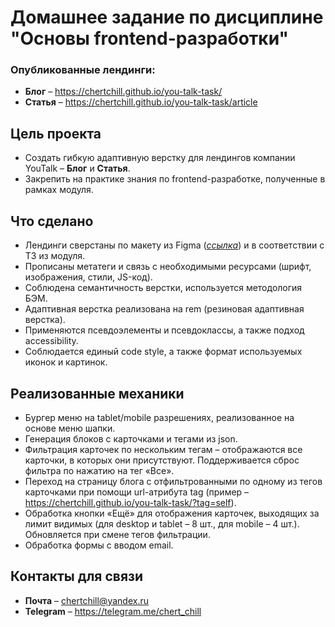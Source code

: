 # Домашнее задание по дисциплине "Основы frontend-разработки"

### Опубликованные лендинги:
- **Блог** – https://chertchill.github.io/you-talk-task/
- **Статья** – https://chertchill.github.io/you-talk-task/article

## Цель проекта
- Создать гибкую адаптивную верстку для лендингов компании YouTalk – **Блог** и **Статья**.
- Закрепить на практике знания по frontend-разработке, полученные в рамках модуля.

## Что сделано
- Лендинги сверстаны по макету из Figma ([*ссылка*](https://www.figma.com/file/ZbO9i7y6g8YJWSwNkodFgm/Dr.Web_Frontend_Test?type=design&node-id=0%3A1&mode=design&t=wEPlADWGrT62oYul-1)) и в соответствии с ТЗ из модуля.
- Прописаны метатеги и связь с необходимыми ресурсами (шрифт, изображения, стили, JS-код).
- Соблюдена семантичность верстки, используется методология БЭМ.
- Адаптивная верстка реализована на rem (резиновая адаптивная верстка).
- Применяются псевдоэлементы и псевдоклассы, а также подход accessibility.
- Соблюдается единый code style, а также формат используемых иконок и картинок.

## Реализованные механики
- Бургер меню на tablet/mobile разрешениях, реализованное на основе меню шапки.
- Генерация блоков с карточками и тегами из json.
- Фильтрация карточек по нескольким тегам – отображаются все карточки, в которых они присутствуют. Поддерживается сброс фильтра по нажатию на тег «Все».
- Переход на страницу блога с отфильтрованными по одному из тегов карточками при помощи url-атрибута tag (пример – https://chertchill.github.io/you-talk-task/?tag=self).
- Обработка кнопки «Ещё» для отображения карточек, выходящих за лимит видимых (для desktop и tablet – 8 шт., для mobile – 4 шт.). Обновляется при смене тегов фильтрации.
- Обработка формы с вводом email.

## Контакты для связи
- **Почта** – chertchill@yandex.ru
- **Telegram** – https://telegram.me/chert_chill
